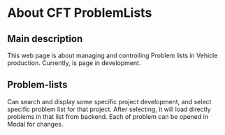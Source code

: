 # About CFT ProblemLists

<!--Writerside adds this topic when you create a new documentation project.
You can use it as a sandbox to play with Writerside features, and remove it from the TOC when you don't need it anymore.-->

## Main description
This web page is about managing and controlling Problem lists in Vehicle production.
Currently, is page in development.

## Problem-lists
Can search and display some specific project development, and select specific problem list for that project.
After selecting, it will load directly problems in that list from backend.
Each of problem can be opened in Modal for changes.


